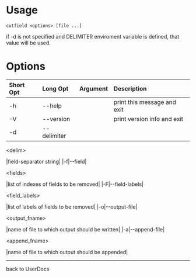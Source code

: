 # Usage #

`cutfield <options> [file ...]`

if -d is not specified and DELIMITER enviroment variable is defined, that value will be used.

# Options #
|**Short Opt**|**Long Opt**|**Argument**|**Description**|
|:------------|:-----------|:-----------|:--------------|
|-h|--help|  |print this message and exit|
|-V|--version|  |print version info and exit|
|-d|--delimiter|

&lt;delim&gt;

 |field-separator string|
|-f|--field|

&lt;fields&gt;

 |list of indexes of fields to be removed|
|-F|--field-labels|

<field\_labels>

 |list of labels of fields to be removed|
|-o|--output-file|

<output\_fname>

 |name of file to which output should be written|
|-a|--append-file|

<append\_fname>

 |name of file to which output should be appended|


---

back to UserDocs